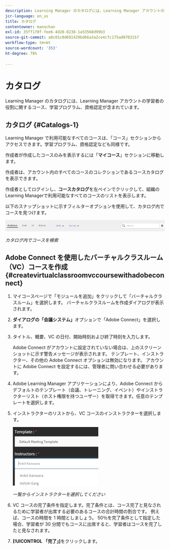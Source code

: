 ```yaml
---
description: Learning Manager のカタログには、Learning Manager アカウントの学習者の役割に関するコース、学習プログラム、資格認定が含まれています。
jcr-language: en_us
title: カタログ
contentowner: manochan
exl-id: 35ff170f-fee6-4d28-8238-1a53568d99b3
source-git-commit: a0c01c0d691429bd66a3a2ce4cfc175ad0703157
workflow-type: tm+mt
source-wordcount: '353'
ht-degree: 78%

---
```


# カタログ

Learning Manager のカタログには、Learning Manager アカウントの学習者の役割に関するコース、学習プログラム、資格認定が含まれています。

## カタログ {#Catalogs-1}

Learning Manager で利用可能なすべてのコースは、「コース」セクションからアクセスできます。学習プログラム、資格認定なども同様です。

作成者が作成したコースのみを表示するには「**マイコース**」セクションに移動します。

作成者は、アカウント内のすべてのコースのコレクションであるコースカタログを表示できます。

作成者としてログインし、**コースカタログ**&#x200B;を左ペインでクリックして、組織のLearning Managerで利用可能なすべてのコースのリストを表示します。

以下のスナップショットに示すフィルターオプションを使用して、カタログ内でコースを見つけます。

![](assets/search-options.png)

*カタログ内でコースを検索*

## Adobe Connect を使用したバーチャルクラスルーム（VC）コースを作成 {#createvirtualclassroomvccoursewithadobeconnect}

1. マイコースページで「モジュールを追加」をクリックして「バーチャルクラスルーム」を選択します。 バーチャルクラスルームを作成ダイアログが表示されます。
1. **ダイアログの「会議システム」**&#x200B;オプションで「Adobe Connect」を選択します。
1. タイトル、概要、VC の日付、開始時刻および終了時刻を入力します。

   Adobe Connect がアカウントに設定されていない場合は、上のスクリーンショットに示す警告メッセージが表示されます。 テンプレート、インストラクター、その他の Adobe Connect オプションは無効になります。 アカウントに Adobe Connect を設定するには、管理者に問い合わせる必要があります。

1. Adobe Learning Manager アプリケーションにより、Adobe Connect からデフォルトのテンプレート（会議、トレーニング、イベント）やインストラクターリスト（ホスト権限を持つユーザー）を取得できます。任意のテンプレートを選択します。

1. インストラクターのリストから、VC コースのインストラクターを選択します。

   ![](assets/choose-instructor.png)

   *一覧からインストラクターを選択してください*

1. VC コースの完了条件を指定します。完了条件とは、コース完了と見なされるために学習者が出席する必要のあるコースの合計時間の割合です。 例えば、コースの時間を 1 時間としましょう。 50％を完了条件として指定した場合、学習者が 30 分間でもコースに出席すると、学習者はコースを完了したと見なされます。

1. **[!UICONTROL 「完了」]**&#x200B;をクリックします。
